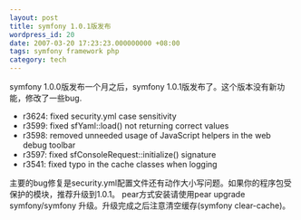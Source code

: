 ```yaml
---
layout: post
title: symfony 1.0.1版发布
wordpress_id: 20
date: 2007-03-20 17:23:23.000000000 +08:00
tags: symfony framework php
category: tech
---
```

symfony 1.0.0版发布一个月之后，symfony 1.0.1版发布了。这个版本没有新功能，修改了一些bug.

* r3624: fixed security.yml case sensitivity
* r3599: fixed sfYaml::load() not returning correct values
* r3598: removed unneeded usage of JavaScript helpers in the web debug toolbar
* r3597: fixed sfConsoleRequest::initialize() signature
* r3541: fixed typo in the cache classes when logging

主要的bug修复是security.yml配置文件还有动作大小写问题。如果你的程序包受保护的模块，推荐升级到1.0.1。
pear方式安装请使用pear upgrade symfony/symfony 升级。升级完成之后注意清空缓存(symfony clear-cache)。
